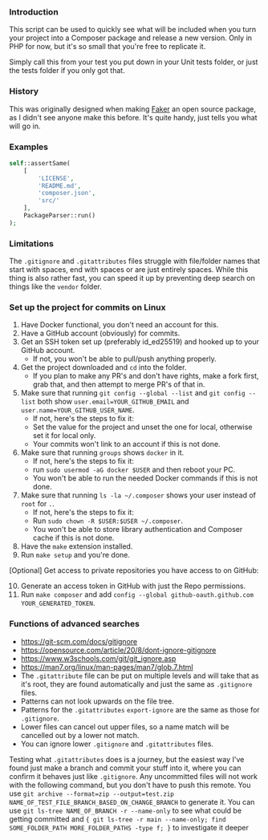 ### Introduction
This script can be used to quickly see what will be included when you turn your project into a Composer package and release a new version.
Only in PHP for now, but it's so small that you're free to replicate it.

Simply call this from your test you put down in your Unit tests folder, or just the tests folder if you only got that.

### History
This was originally designed when making [Faker](https://github.com/Rockylars/Faker) an open source package, as I didn't see anyone make this before.
It's quite handy, just tells you what will go in.

### Examples
```php
self::assertSame(
    [
        'LICENSE',
        'README.md',
        'composer.json',
        'src/'
    ],
    PackageParser::run()
);
```

### Limitations
The `.gitignore` and `.gitattributes` files struggle with file/folder names that start with spaces, end with spaces or are just entirely spaces.
While this thing is also rather fast, you can speed it up by preventing deep search on things like the `vendor` folder.


### Set up the project for commits on Linux
1. Have Docker functional, you don't need an account for this.
2. Have a GitHub account (obviously) for commits.
3. Get an SSH token set up (preferably id_ed25519) and hooked up to your GitHub account.
    - If not, you won't be able to pull/push anything properly.
4. Get the project downloaded and `cd` into the folder.
    - If you plan to make any PR's and don't have rights, make a fork first, grab that, and then attempt to merge PR's of that in.
5. Make sure that running `git config --global --list` and `git config --list` both show `user.email=YOUR_GITHUB_EMAIL`
   and `user.name=YOUR_GITHUB_USER_NAME`.
    - If not, here's the steps to fix it:
    - Set the value for the project and unset the one for local, otherwise set it for local only.
    - Your commits won't link to an account if this is not done.
6. Make sure that running `groups` shows `docker` in it.
    - If not, here's the steps to fix it:
    - run `sudo usermod -aG docker $USER` and then reboot your PC.
    - You won't be able to run the needed Docker commands if this is not done.
7. Make sure that running `ls -la ~/.composer` shows your user instead of `root` for `.`.
    - If not, here's the steps to fix it:
    - Run `sudo chown -R $USER:$USER ~/.composer`.
    - You won't be able to store library authentication and Composer cache if this is not done.
8. Have the `make` extension installed.
9. Run `make setup` and you're done.

[Optional] Get access to private repositories you have access to on GitHub:

10. Generate an access token in GitHub with just the Repo permissions.
11. Run `make composer` and add `config --global github-oauth.github.com YOUR_GENERATED_TOKEN`.

### Functions of advanced searches
- https://git-scm.com/docs/gitignore
- https://opensource.com/article/20/8/dont-ignore-gitignore
- https://www.w3schools.com/git/git_ignore.asp
- https://man7.org/linux/man-pages/man7/glob.7.html
- The `.gitattribute` file can be put on multiple levels and will take that as it's root, they are found automatically and just the same as `.gitignore` files.
- Patterns can not look upwards on the file tree.
- Patterns for the `.gitattributes` `export-ignore` are the same as those for `.gitignore`.
- Lower files can cancel out upper files, so a name match will be cancelled out by a lower not match.
- You can ignore lower `.gitignore` and `.gitattributes` files.

Testing what `.gitattributes` does is a journey, but the easiest way I've found just make a branch and commit your stuff into it, where you can confirm it behaves just like `.gitignore`.
Any uncommitted files will not work with the following command, but you don't have to push this remote.
You use `git archive --format=zip --output=test.zip NAME_OF_TEST_FILE_BRANCH_BASED_ON_CHANGE_BRANCH` to generate it.
You can use `git ls-tree NAME_OF_BRANCH -r --name-only` to see what could be getting committed and `{ git ls-tree -r main --name-only; find SOME_FOLDER_PATH MORE_FOLDER_PATHS -type f; }` to investigate it deeper